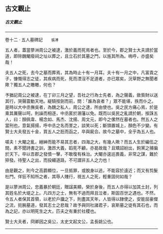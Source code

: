 

## 古文觀止

##### 古文觀止

* * *

卷十二 ‧ 五人墓碑記　　`張溥`

五人者，蓋當蓼洲周公之被逮，激於義而死焉者也。至於今，郡之賢士大夫請於當道，即除魏閹廢祠之址以葬之，且立石於其墓之門，以旌其所為。嗚呼，亦盛矣哉！

夫五人之死，去今之墓而葬焉，其為時止十有一月耳。夫十有一月之中，凡富貴之子，慷慨得志之徒，其疾病而死，死而湮沒不足道者，亦已眾矣，況草野之無聞者歟？獨五人之皦皦，何也？

予猶記周公之被逮，在丁卯三月之望，吾社之行為士先者，為之聲義，斂貲財以送其行，哭聲震動天地。緹騎按劍而前，問：「誰為哀者？」眾不能堪，抶而仆之。是時以大中丞撫吳者，為魏之私人，周公之逮，所由使也。吳之民方痛心焉，於是乘其厲聲以呵，則譟而相逐，中丞匿於溷藩以免。既而以吳民之亂請於朝，按誅五人，曰：顏佩韋、楊念如、馬杰、沈揚、周文元，即今之傫然在墓者也。然五人之當刑也，意氣揚揚，呼中丞之名而詈之，談笑以死；斷頭置城上，顏色不少變。有賢士大夫發五十金，買五人之脰而函之，卒與屍合。故今之墓中，全乎為五人也。

嗟夫！大閹之亂，縉紳而能不易其志者，四海之大，有幾人歟？而五人生於編伍之間，素不聞詩書之訓，激昂大義，蹈死不顧，亦曷故哉？且矯詔紛出，鉤黨之捕徧於天下。卒以吾郡之發憤一擊，不敢復有株治。大閹亦逡巡畏義，非常之謀，難於猝發。待聖人之出，而投繯道路，不可謂非五人之力也！

由是觀之，則今之高爵顯位，一旦抵罪，或脫身以逃，不能容於遠近；而又有剪髮杜門，佯狂不知所之者，其辱人賤行，視五人之死，輕重固何如哉？

是以蓼洲周公，忠義暴於朝廷，贈諡美顯，榮於身後，而五人亦得以加其土封，列其姓名於大堤之上。凡四方之士，無有不過而拜且泣者，斯固百世之遇也。不然，令五人者保其首領，以老於戶牖之下，則盡其天年，人皆得以隸使之，安能屈豪傑之流，扼腕墓道，發其志士之悲哉？故予與同社諸君子，哀斯墓之徒有其石也，而為之記，亦以明死生之大，匹夫之有重於社稷也。

賢士大夫者，冏卿因之吳公，太史文起文公，孟長姚公也。

* * *

